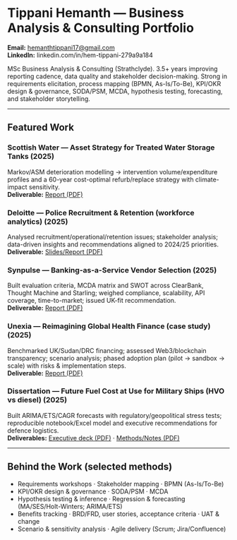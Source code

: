 # Tippani Hemanth — Business Analysis & Consulting Portfolio

**Email:** hemanthtippani17@gmail.com  
**LinkedIn:** linkedin.com/in/hem-tippani-279a9a184

MSc Business Analysis & Consulting (Strathclyde). 3.5+ years improving reporting cadence, data quality and stakeholder decision-making. Strong in requirements elicitation, process mapping (BPMN, As-Is/To-Be), KPI/OKR design & governance, SODA/PSM, MCDA, hypothesis testing, forecasting, and stakeholder storytelling.

---

## Featured Work

### Scottish Water — Asset Strategy for Treated Water Storage Tanks (2025)
Markov/ASM deterioration modelling → intervention volume/expenditure profiles and a 60-year cost-optimal refurb/replace strategy with climate-impact sensitivity.  
**Deliverable:** [Report (PDF)](assets/scottish-water.pdf)

### Deloitte — Police Recruitment & Retention (workforce analytics) (2025)
Analysed recruitment/operational/retention issues; stakeholder analysis; data-driven insights and recommendations aligned to 2024/25 priorities.  
**Deliverable:** [Slides/Report (PDF)](assets/deloitte-police.pdf)

### Synpulse — Banking-as-a-Service Vendor Selection (2025)
Built evaluation criteria, MCDA matrix and SWOT across ClearBank, Thought Machine and Starling; weighed compliance, scalability, API coverage, time-to-market; issued UK-fit recommendation.  
**Deliverable:** [Report (PDF)](assets/synpulse-baas.pdf)

### Unexia — Reimagining Global Health Finance (case study) (2025)
Benchmarked UK/Sudan/DRC financing; assessed Web3/blockchain transparency; scenario analysis; phased adoption plan (pilot → sandbox → scale) with risks & implementation steps.  
**Deliverable:** [Report (PDF)](assets/unexia.pdf)

### Dissertation — Future Fuel Cost at Use for Military Ships (HVO vs diesel) (2025)
Built ARIMA/ETS/CAGR forecasts with regulatory/geopolitical stress tests; reproducible notebook/Excel model and executive recommendations for defence logistics.  
**Deliverables:** [Executive deck (PDF)](assets/hvo-exec.pdf) · [Methods/Notes (PDF)](assets/hvo-methods.pdf)

---

## Behind the Work (selected methods)
- Requirements workshops · Stakeholder mapping · BPMN (As-Is/To-Be)  
- KPI/OKR design & governance · SODA/PSM · MCDA  
- Hypothesis testing & inference · Regression & forecasting (MA/SES/Holt-Winters; ARIMA/ETS)  
- Benefits tracking · BRD/FRD, user stories, acceptance criteria · UAT & change  
- Scenario & sensitivity analysis · Agile delivery (Scrum; Jira/Confluence)
